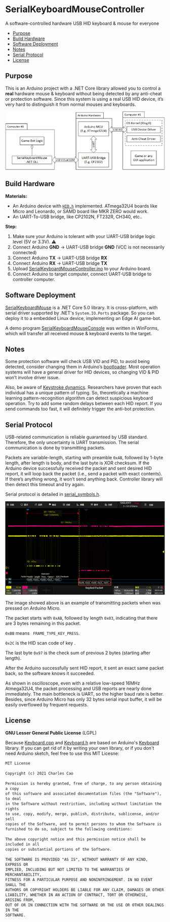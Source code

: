 # SerialKeyboardMouseController
A software-controlled hardware USB HID keyboard &amp; mouse for everyone

* [Purpose](#purpose)
* [Build Hardware](#build-hardware)
* [Software Deployment](#software-deployment)
* [Notes](#notes)
* [Serial Protocol](#serial-protocol)
* [License](#license)

## Purpose
This is an Arduino project with a .NET Core library allowed you to control a **real** hardware mouse &amp; keyboard without being detected by any anti-cheat or protection software. Since this system is using a real USB HID device, it’s very hard to distinguish it from normal mouses and keyboards.

![](https://github.com/charlescao460/SerialKeyboardMouseController/blob/main/Pictures/TypicalApplication.png)

## Build Hardware
**Materials:**

* An Arduino device with [`HID.h`](https://www.arduino.cc/en/Reference/HID) implemented. ATmega32U4 boards like Micro and Leonardo, or SAMD board like MKR ZERO would work.
* An UART-To-USB bridge, like CP2102N, FT232R, CH340, etc..

**Step:**
1. Make sure your Arduino is tolerant with your UART-USB bridge logic level (5V or 3.3V). :warning:
2. Connect Arduino **GND** -> UART-USB bridge **GND** (VCC is not necessarily connected)
3. Connect Arduino **TX** -> UART-USB bridge **RX**
4. Connect Arduino **RX** -> UART-USB bridge **TX**
5. Upload [SerialKeyboardMouseController.ino](https://github.com/charlescao460/SerialKeyboardMouseController/blob/main/SerialKeyboardMouseController/SerialKeyboardMouseController.ino) to your Arduino board.
6. Connect Arduino to target computer, connect UART-USB bridge to controller computer.

## Software Deployment
[SerialKeyboardMouse](https://github.com/charlescao460/SerialKeyboardMouseController/tree/main/SerialKeyboardMouse) is a .NET Core 5.0 library. 
It is cross-platform, with serial driver supported by .NET's `System.IO.Ports` package. So you can deploy it to a embedded Linux device, implementing an Edge AI game-bot.

A demo program [SerialKeyboardMouseConsole](https://github.com/charlescao460/SerialKeyboardMouseController/tree/main/SerialKeyboardMouseConsole) was written in WinForms, 
which will transfer all received mouse & keyboard events to the target.


## Notes
Some protection software will check USB VID and PID, to avoid being detected, consider changing them in Arduino’s [bootloader](https://github.com/arduino/ArduinoCore-avr/tree/master/bootloaders). Most operation systems will have a general driver for HID devices, so changing VID & PID won’t involve driver issue.

Also, be aware of [Keystroke dynamics](https://en.wikipedia.org/wiki/Keystroke_dynamics). Researchers have proven that each individual has a unique pattern of typing. So,  theoretically a machine learning pattern-recognition algorithm can detect suspicious keyboard operation. Try to add some random delays between each HID report. If you send commands too fast, it will definitely trigger the anti-bot protection. 

## Serial Protocol
USB-related communication is reliable guaranteed by USB standard. Therefore, the only uncertainty is UART transmission. The serial communication is done by transmitting packets.

Packets are variable-length, starting with preamble `0xAB`, followed by 1-byte length, after length is body, and the last byte is XOR checksum. If the Arduino device successfully received the packet and sent desired HID report, it will loop back the packet (i.e., send a packet with exact contents). If there’s anything wrong, it won’t send anything back. Controller library will then detect this timeout and try again. 

Serial protocol is detailed in [serial_symbols.h](https://github.com/charlescao460/SerialKeyboardMouseController/blob/main/SerialKeyboardMouseController/serial_symbols.h).

![](https://github.com/charlescao460/SerialKeyboardMouseController/blob/main/Pictures/Oscilloscope.png)

The image showed above is an example of transmitting packets when <Space> was pressed on Arduino Micro.  

The packet starts with `0xAB`, followed by length `0x03`, indicating that there are 3 bytes remaining in this packet. 

`0xBB` means ` FRAME_TYPE_KEY_PRESS`. 

`0x2C` is the HID scan code of key <Space>. 

The last byte `0x97` is the check sum of previous 2 bytes (starting after length). 

After the Arduino successfully sent HID report, it sent an exact same packet back, so the software knows it succeeded. 

As shown in oscilloscope, even with a relative low-speed 16MHz Atmega32U4, the packet processing and USB reports are nearly done immediately. The main bottleneck is UART, so the higher baud rate is better. Besides, since Arduino Micro has only 32 bytes serial input buffer, it will be easily overflowed by frequent requests. 



## License
**GNU Lesser General Public License** (LGPL)

Because [Keyboard.cpp](https://github.com/charlescao460/SerialKeyboardMouseController/blob/main/SerialKeyboardMouseController/Keyboard.cpp) and [Keyboard.h](https://github.com/charlescao460/SerialKeyboardMouseController/blob/main/SerialKeyboardMouseController/Keyboard.h) are based on Arduino's [Keyboard](https://github.com/arduino-libraries/Keyboard) library. If you can get rid of it by writing your own library, or if you don't need Arduino sketch, feel free to use this MIT Licesne:
```text
MIT License

Copyright (c) 2021 Charles Cao

Permission is hereby granted, free of charge, to any person obtaining a copy
of this software and associated documentation files (the "Software"), to deal
in the Software without restriction, including without limitation the rights
to use, copy, modify, merge, publish, distribute, sublicense, and/or sell
copies of the Software, and to permit persons to whom the Software is
furnished to do so, subject to the following conditions:

The above copyright notice and this permission notice shall be included in all
copies or substantial portions of the Software.

THE SOFTWARE IS PROVIDED "AS IS", WITHOUT WARRANTY OF ANY KIND, EXPRESS OR
IMPLIED, INCLUDING BUT NOT LIMITED TO THE WARRANTIES OF MERCHANTABILITY,
FITNESS FOR A PARTICULAR PURPOSE AND NONINFRINGEMENT. IN NO EVENT SHALL THE
AUTHORS OR COPYRIGHT HOLDERS BE LIABLE FOR ANY CLAIM, DAMAGES OR OTHER
LIABILITY, WHETHER IN AN ACTION OF CONTRACT, TORT OR OTHERWISE, ARISING FROM,
OUT OF OR IN CONNECTION WITH THE SOFTWARE OR THE USE OR OTHER DEALINGS IN THE
SOFTWARE.
```

